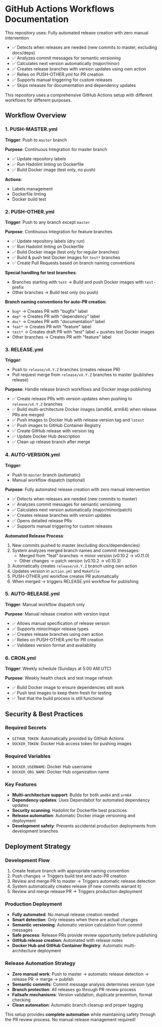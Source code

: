 # GitHub Actions Workflows Documentation

This repository uses: Fully automated release creation with zero manual intervention
- ✅ Detects when releases are needed (new commits to master, excluding docs/deps)
- ✅ Analyzes commit messages for semantic versioning
- ✅ Calculates next version automatically (major/minor)
- ✅ Creates release branches with version updates using own action
- ✅ Relies on PUSH-OTHER.yml for PR creation
- ✅ Supports manual triggering for custom releases
- ✅ Skips releases for documentation and dependency updates

This repository uses a comprehensive GitHub Actions setup with different workflows for different purposes.
## Workflow Overview

### 1. PUSH-MASTER.yml
**Trigger**: Push to `master` branch

**Purpose**: Continuous Integration for master branch
- ✅ Update repository labels
- ✅ Run Hadolint linting on Dockerfile
- ✅ Build Docker image (test only, no push)

**Actions**:
- Labels management
- Dockerfile linting
- Docker build test

### 2. PUSH-OTHER.yml
**Trigger**: Push to any branch except `master`

**Purpose**: Continuous Integration for feature branches
- ✅ Update repository labels (dry run)
- ✅ Run Hadolint linting on Dockerfile
- ✅ Build Docker image (test only for regular branches)
- ✅ Build & push test Docker images for `test*` branches
- ✅ Create Pull Requests based on branch naming conventions

**Special handling for test branches**:
- Branches starting with `test` → Build and push Docker images with `test-` prefix
- Other branches → Build test only (no push)

**Branch naming conventions for auto-PR creation**:
- `bug*` → Creates PR with "bugfix" label
- `dep*` → Creates PR with "dependency" label  
- `doc*` → Creates PR with "documentation" label
- `feat*` → Creates PR with "feature" label
- `test*` → Creates draft PR with "test" label + pushes test Docker images
- Other branches → Creates PR with "feature" label

### 3. RELEASE.yml
**Trigger**: 
- Push to `release/vX.Y.Z` branches (creates release PR)
- Pull request merge from `release/vX.Y.Z` branches to master (publishes release)

**Purpose**: Handle release branch workflows and Docker image publishing
- ✅ Create release PRs with version updates when pushing to `release/vX.Y.Z` branches
- ✅ Build multi-architecture Docker images (amd64, arm64) when release PRs are merged
- ✅ Push images to Docker Hub with release version tag and `latest`
- ✅ Push images to GitHub Container Registry
- ✅ Create GitHub release with version tag
- ✅ Update Docker Hub description
- ✅ Clean up release branch after merge

### 4. AUTO-VERSION.yml
**Trigger**: 
- Push to `master` branch (automatic)
- Manual workflow dispatch (optional)

**Purpose**: Fully automated release creation with zero manual intervention
- ✅ Detects when releases are needed (new commits to master)
- ✅ Analyzes commit messages for semantic versioning
- ✅ Calculates next version automatically (major/minor/patch)
- ✅ Creates release branches with version updates
- ✅ Opens detailed release PRs
- ✅ Supports manual triggering for custom releases

**Automated Release Process**:
1. New commits pushed to master (excluding docs/dependencies)
2. System analyzes merged branch names and commit messages:
   - Merged from "feat" branches → minor version (v0.10.2 → v0.11.0)
   - Other changes → patch version (v0.10.2 → v0.10.3)
3. Automatically creates `release/vX.Y.Z` branch using own action
4. Updates version in `action.yml` and `Makefile`
5. PUSH-OTHER.yml workflow creates PR automatically
6. When merged → triggers RELEASE.yml workflow for publishing

### 5. AUTO-RELEASE.yml
**Trigger**: Manual workflow dispatch only

**Purpose**: Manual release creation with version input
- ✅ Allows manual specification of release version
- ✅ Supports minor/major release types
- ✅ Creates release branches using own action
- ✅ Relies on PUSH-OTHER.yml for PR creation
- ✅ Validates version format and availability

### 6. CRON.yml
**Trigger**: Weekly schedule (Sundays at 5:00 AM UTC)

**Purpose**: Weekly health check and test image refresh
- ✅ Build Docker image to ensure dependencies still work
- ✅ Push test images to keep them fresh for testing
- ✅ Test that the build process is still functional

## Security & Best Practices

### Required Secrets
- `GITHUB_TOKEN`: Automatically provided by GitHub Actions
- `DOCKER_TOKEN`: Docker Hub access token for pushing images

### Required Variables
- `DOCKER_USERNAME`: Docker Hub username
- `DOCKER_ORG_NAME`: Docker Hub organization name

### Key Features
- **Multi-architecture support**: Builds for both `amd64` and `arm64`
- **Dependency updates**: Uses Dependabot for automated dependency updates
- **Security scanning**: Hadolint for Dockerfile best practices
- **Release automation**: Automatic Docker image versioning and deployment
- **Development safety**: Prevents accidental production deployments from development branches

## Deployment Strategy

### Development Flow
1. Create feature branch with appropriate naming convention
2. Push changes → Triggers build test and auto-PR creation
3. Review and merge PR to master → Triggers automatic release detection
4. System automatically creates release (if new commits warrant it)
5. Review and merge release PR → Triggers production deployment

### Production Deployment
- **Fully automated**: No manual release creation needed
- **Smart detection**: Only releases when there are actual changes
- **Semantic versioning**: Automatic version calculation from commit messages
- **Safe process**: Release PRs provide review opportunity before publishing
- **GitHub release creation**: Automated with release notes
- **Docker Hub and GitHub Container Registry**: Automatic multi-architecture deployment

### Release Automation Strategy
- **Zero manual work**: Push to master → automatic release detection → release PR → merge → publish
- **Semantic commits**: Commit message analysis determines version type
- **Branch protection**: All releases go through PR review process
- **Failsafe mechanisms**: Version validation, duplicate prevention, format checking
- **Clean automation**: Automatic branch cleanup and proper tagging

This setup provides **complete automation** while maintaining safety through the PR review process. No manual release management required!
